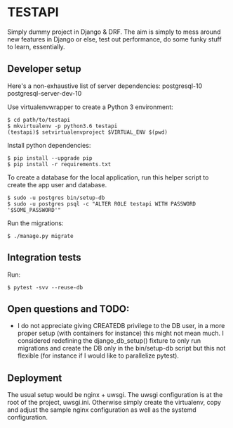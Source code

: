 # TESTAPI

Simply dummy project in Django & DRF. The aim is simply to mess around new features in Django or else, test out performance,
do some funky stuff to learn, essentially.

## Developer setup

Here's a non-exhaustive list of server dependencies:
postgresql-10 postgresql-server-dev-10

Use virtualenvwrapper to create a Python 3 environment:

```
$ cd path/to/testapi
$ mkvirtualenv -p python3.6 testapi
(testapi)$ setvirtualenvproject $VIRTUAL_ENV $(pwd)
```

Install python dependencies:

```
$ pip install --upgrade pip
$ pip install -r requirements.txt
```

To create a database for the local application, run this helper script to create the app user and database.

```
$ sudo -u postgres bin/setup-db
$ sudo -u postgres psql -c "ALTER ROLE testapi WITH PASSWORD '$SOME_PASSWORD'"
```

Run the migrations:

```
$ ./manage.py migrate
```

## Integration tests

Run:

```
$ pytest -svv --reuse-db
```

## Open questions and TODO:

- I do not appreciate giving CREATEDB privilege to the DB user, in a more proper setup (with containers for instance) this
might not mean much. I considered redefining the django_db_setup() fixture to only run migrations and create the DB only in
the bin/setup-db script but this not flexible (for instance if I would like to parallelize pytest).

## Deployment

The usual setup would be nginx + uwsgi. The uwsgi configuration is at the root of the project, uwsgi.ini. Otherwise simply
create the virtualenv, copy and adjust the sample nginx configuration as well as the systemd configuration.
